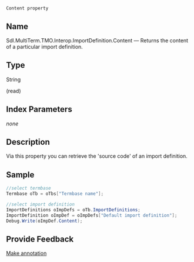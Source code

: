 

# 
    Content property



## Name

Sdl.MultiTerm.TMO.Interop.ImportDefinition.Content —          Returns the content of a particular import definition.



## Type

String

(read)



## Index Parameters
*none*


## Description



Via this property you can retrieve the 'source code' of an import definition.



## Sample


```cs
//select termbase
Termbase oTb = oTbs["Termbase name"];

//select import definition
ImportDefinitions oImpDefs = oTb.ImportDefinitions;
ImportDefinition oImpDef = oImpDefs["Default import definition"];
Debug.Write(oImpDef.Content);
```



## Provide Feedback

[Make annotation](mailto:sdk-feedback@sdl.com&amp;subject=Reference%20for%20Sdl.MultiTerm.TMO.Interop.ImportDefinition.Content)


